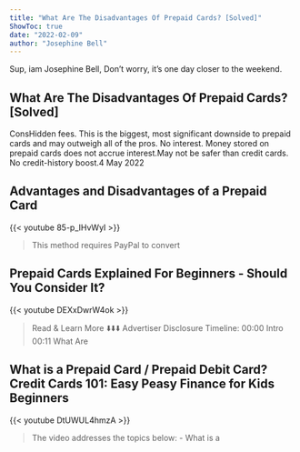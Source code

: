 ```yaml
---
title: "What Are The Disadvantages Of Prepaid Cards? [Solved]"
ShowToc: true 
date: "2022-02-09"
author: "Josephine Bell" 
---
```


Sup, iam Josephine Bell, Don’t worry, it’s one day closer to the weekend.
## What Are The Disadvantages Of Prepaid Cards? [Solved]
ConsHidden fees. This is the biggest, most significant downside to prepaid cards and may outweigh all of the pros. 
 No interest. Money stored on prepaid cards does not accrue interest.May not be safer than credit cards. 
 No credit-history boost.4 May 2022

## Advantages and Disadvantages of a Prepaid Card
{{< youtube 85-p_IHvWyI >}}
>This method requires PayPal to convert 

## Prepaid Cards Explained For Beginners -  Should You Consider It?
{{< youtube DEXxDwrW4ok >}}
>Read & Learn More ⬇️⬇️⬇️ Advertiser Disclosure Timeline: 00:00 Intro 00:11 What Are 

## What is a Prepaid Card / Prepaid Debit Card? Credit Cards 101: Easy Peasy Finance for Kids Beginners
{{< youtube DtUWUL4hmzA >}}
>The video addresses the topics below: - What is a 

